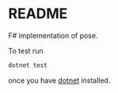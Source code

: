# README

F# implementation of pose.

To test run

```sh
dotnet test
```

once you have [dotnet](https://dotnet.microsoft.com/download) installed.

